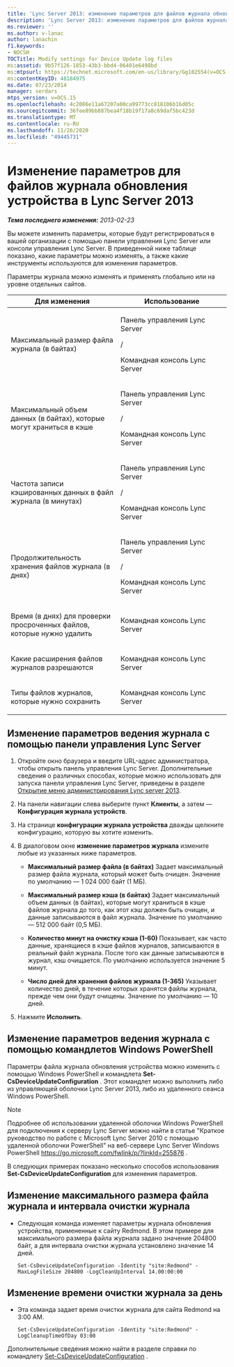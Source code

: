 ```yaml
---
title: 'Lync Server 2013: изменение параметров для файлов журнала обновления устройства'
description: 'Lync Server 2013: изменение параметров для файлов журнала обновления устройства.'
ms.reviewer: ''
ms.author: v-lanac
author: lanachin
f1.keywords:
- NOCSH
TOCTitle: Modify settings for Device Update log files
ms:assetid: 9b57f126-1853-43b3-bbd4-06401e6498bd
ms:mtpsurl: https://technet.microsoft.com/en-us/library/Gg182554(v=OCS.15)
ms:contentKeyID: 48184975
ms.date: 07/23/2014
manager: serdars
mtps_version: v=OCS.15
ms.openlocfilehash: 4c2086e11a67207a00ca99773cc818106b16d05c
ms.sourcegitcommit: 36fee89bb887bea4f18b19f17a8c69daf5bc423d
ms.translationtype: MT
ms.contentlocale: ru-RU
ms.lasthandoff: 11/26/2020
ms.locfileid: "49445731"
---
```

# <a name="modify-settings-for-device-update-log-files-in-lync-server-2013"></a>Изменение параметров для файлов журнала обновления устройства в Lync Server 2013

<div data-xmlns="http://www.w3.org/1999/xhtml">

<div class="topic" data-xmlns="http://www.w3.org/1999/xhtml" data-msxsl="urn:schemas-microsoft-com:xslt" data-cs="https://msdn.microsoft.com/">

<div data-asp="https://msdn2.microsoft.com/asp">



</div>

<div id="mainSection">

<div id="mainBody">

<span> </span>

_**Тема последнего изменения:** 2013-02-23_

Вы можете изменить параметры, которые будут регистрироваться в вашей организации с помощью панели управления Lync Server или консоли управления Lync Server. В приведенной ниже таблице показано, какие параметры можно изменять, а также какие инструменты используются для изменения параметров.

Параметры журнала можно изменять и применять глобально или на уровне отдельных сайтов.


<table>
<colgroup>
<col style="width: 50%" />
<col style="width: 50%" />
</colgroup>
<thead>
<tr class="header">
<th>Для изменения</th>
<th>Использование</th>
</tr>
</thead>
<tbody>
<tr class="odd">
<td><p>Максимальный размер файла журнала (в байтах)</p></td>
<td><p>Панель управления Lync Server</p>
<p>/</p>
<p>Командная консоль Lync Server</p></td>
</tr>
<tr class="even">
<td><p>Максимальный объем данных (в байтах), которые могут храниться в кэше</p></td>
<td><p>Панель управления Lync Server</p>
<p>/</p>
<p>Командная консоль Lync Server</p></td>
</tr>
<tr class="odd">
<td><p>Частота записи кэшированных данных в файл журнала (в минутах)</p></td>
<td><p>Панель управления Lync Server</p>
<p>/</p>
<p>Командная консоль Lync Server</p></td>
</tr>
<tr class="even">
<td><p>Продолжительность хранения файлов журнала (в днях)</p></td>
<td><p>Панель управления Lync Server</p>
<p>/</p>
<p>Командная консоль Lync Server</p></td>
</tr>
<tr class="odd">
<td><p>Время (в днях) для проверки просроченных файлов, которые нужно удалить</p></td>
<td><p>Командная консоль Lync Server</p></td>
</tr>
<tr class="even">
<td><p>Какие расширения файлов журналов разрешаются</p></td>
<td><p>Командная консоль Lync Server</p></td>
</tr>
<tr class="odd">
<td><p>Типы файлов журналов, которые нужно сохранить</p></td>
<td><p>Командная консоль Lync Server</p></td>
</tr>
</tbody>
</table>


<div>

## <a name="to-change-logging-settings-by-using-lync-server-control-panel"></a>Изменение параметров ведения журнала с помощью панели управления Lync Server

1.  Откройте окно браузера и введите URL-адрес администратора, чтобы открыть панель управления Lync Server. Дополнительные сведения о различных способах, которые можно использовать для запуска панели управления Lync Server, приведены в разделе [Открытие меню администрирования Lync server 2013](lync-server-2013-open-lync-server-administrative-tools.md).

2.  На панели навигации слева выберите пункт **Клиенты**, а затем — **Конфигурация журнала устройств**.

3.  На странице **конфигурации журнала устройства** дважды щелкните конфигурацию, которую вы хотите изменить.

4.  В диалоговом окне **изменение параметров журнала** измените любые из указанных ниже параметров.
    
      - **Максимальный размер файла (в байтах)**   Задает максимальный размер файла журнала, который может быть очищен. Значение по умолчанию — 1 024 000 байт (1 МБ).
    
      - **Максимальный размер кэша (в байтах)**   Задает максимальный объем данных (в байтах), которые могут храниться в кэше файлов журнала до того, как этот кэш должен быть очищен, и данные записываются в файл журнала. Значение по умолчанию — 512 000 байт (0,5 МБ).
    
      - **Количество минут на очистку кэша (1-60)**   Показывает, как часто данные, хранящиеся в кэше файлов журналов, записываются в реальный файл журнала. После того как данные записываются в журнал, кэш очищается. По умолчанию используется значение 5 минут.
    
      - **Число дней для хранения файлов журнала (1-365)**   Указывает количество дней, в течение которых хранятся файлы журнала, прежде чем они будут очищены. Значение по умолчанию — 10 дней.

5.  Нажмите **Исполнить**.

</div>

<div>

## <a name="changing-logging-settings-by-using-windows-powershell-cmdlets"></a>Изменение параметров ведения журнала с помощью командлетов Windows PowerShell

Параметры файла журнала обновления устройства можно изменить с помощью Windows PowerShell и командлета **Set-CsDeviceUpdateConfiguration** . Этот командлет можно выполнить либо из управляющей оболочки Lync Server 2013, либо из удаленного сеанса Windows PowerShell.

<div>


> [!NOTE]  
> Подробнее об использовании удаленной оболочки Windows PowerShell для подключения к серверу Lync Server можно найти в статье "Краткое руководство по работе с Microsoft Lync Server 2010 с помощью удаленной оболочки PowerShell" на веб-сервере Lync Server Windows PowerShell <A href="https://go.microsoft.com/fwlink/p/?linkid=255876">https://go.microsoft.com/fwlink/p/?linkId=255876</A> .



</div>

В следующих примерах показано несколько способов использования **Set-CsDeviceUpdateConfiguration** для изменения параметров.

<div>

## <a name="to-modify-the-maximum-log-file-size-and-the-log-cleanup-interval"></a>Изменение максимального размера файла журнала и интервала очистки журнала

  - Следующая команда изменяет параметры журнала обновления устройства, примененные к сайту Redmond. В этом примере для максимального размера файла журнала задано значение 204800 байт, а для интервала очистки журнала установлено значение 14 дней.
    
        Set-CsDeviceUpdateConfiguration -Identity "site:Redmond" -MaxLogFileSize 204800 -LogCleanUpInterval 14.00:00:00

</div>

<div>

## <a name="to-modify-the-log-cleanup-time-of-day"></a>Изменение времени очистки журнала за день

  - Эта команда задает время очистки журнала для сайта Redmond на 3:00 AM.
    
        Set-CsDeviceUpdateConfiguration -Identity "site:Redmond" -LogCleanupTimeOfDay 03:00

</div>

Дополнительные сведения можно найти в разделе справки по командлету [Set-CsDeviceUpdateConfiguration](https://docs.microsoft.com/powershell/module/skype/Set-CsDeviceUpdateConfiguration) .

</div>

</div>

<span> </span>

</div>

</div>

</div>


